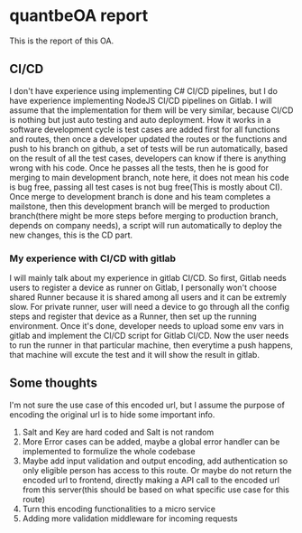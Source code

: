 # quantbeOA report
This is the report of this OA.

## CI/CD ##
I don't have experience using implementing C# CI/CD pipelines, but I do have experience implementing NodeJS CI/CD pipelines on Gitlab. I will assume that the implementation for them will be very similar, because CI/CD is nothing but just auto testing and auto deployment. How it works in a software development cycle is test cases are added first for all functions and routes, then once a developer updated the routes or the functions and push to his branch on github, a set of tests will be run automatically, based on the result of all the test cases, developers can know if there is anything wrong with his code. Once he passes all the tests, then he is good for merging to main development branch, note here, it does not mean his code is bug free, passing all test cases is not bug free(This is mostly about CI). Once merge to development branch is done and his team completes a mailstone, then this development branch will be merged to production branch(there might be more steps before merging to production branch, depends on company needs), a script will run automatically to deploy the new changes, this is the CD part. 

### My experience with CI/CD with gitlab ###
I will mainly talk about my experience in gitlab CI/CD. So first, Gitlab needs users to register a device as runner on Gitlab, I personally won't choose shared Runner because it is shared among all users and it can be extremly slow. For private runner, user will need a device to go through all the config steps and register that device as a Runner, then set up the running environment. Once it's done, developer needs to upload some env vars in gitlab and implement the CI/CD script for Gitlab CI/CD. Now the user needs to run the runner in that particular machine, then everytime a push happens, that machine will excute the test and it will show the result in gitlab. 

## Some thoughts ##
I'm not sure the use case of this encoded url, but I assume the purpose of encoding the original url is to hide some important info. 
1. Salt and Key are hard coded and Salt is not random
2. More Error cases can be added, maybe a global error handler can be implemented to formulize the whole codebase
3. Maybe add input validation and output encoding, add authentication so only eligible person has access to this route. Or maybe do not return the encoded url to frontend, directly making a API call to the encoded url from this server(this should be based on what specific use case for this route)
4. Turn this encoding functionalities to a micro service
5. Adding more validation middleware for incoming requests
